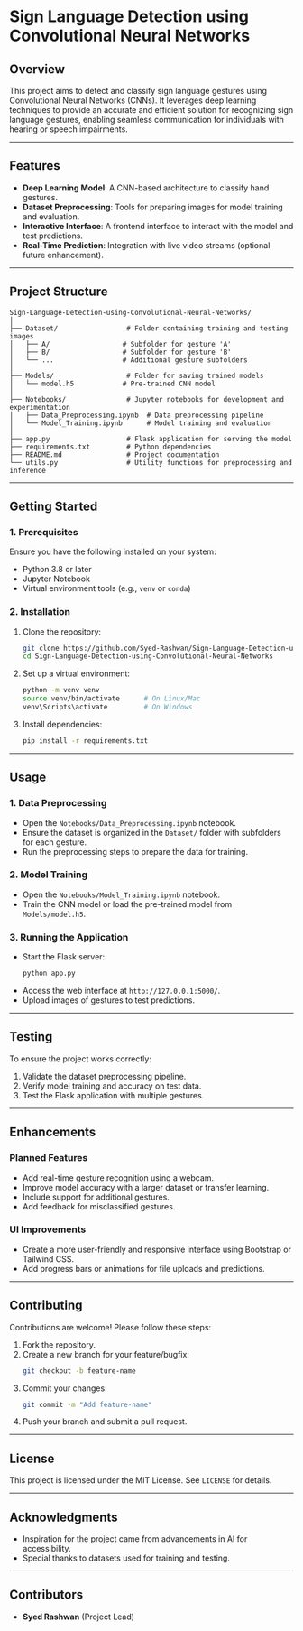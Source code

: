 # **Sign Language Detection using Convolutional Neural Networks**

## **Overview**
This project aims to detect and classify sign language gestures using Convolutional Neural Networks (CNNs). It leverages deep learning techniques to provide an accurate and efficient solution for recognizing sign language gestures, enabling seamless communication for individuals with hearing or speech impairments.

---

## **Features**
- **Deep Learning Model**: A CNN-based architecture to classify hand gestures.
- **Dataset Preprocessing**: Tools for preparing images for model training and evaluation.
- **Interactive Interface**: A frontend interface to interact with the model and test predictions.
- **Real-Time Prediction**: Integration with live video streams (optional future enhancement).

---

## **Project Structure**

```
Sign-Language-Detection-using-Convolutional-Neural-Networks/
│
├── Dataset/                 # Folder containing training and testing images
│   ├── A/                  # Subfolder for gesture 'A'
│   ├── B/                  # Subfolder for gesture 'B'
│   └── ...                 # Additional gesture subfolders
│
├── Models/                  # Folder for saving trained models
│   └── model.h5            # Pre-trained CNN model
│
├── Notebooks/               # Jupyter notebooks for development and experimentation
│   ├── Data_Preprocessing.ipynb  # Data preprocessing pipeline
│   └── Model_Training.ipynb      # Model training and evaluation
│
├── app.py                   # Flask application for serving the model
├── requirements.txt         # Python dependencies
├── README.md                # Project documentation
└── utils.py                 # Utility functions for preprocessing and inference
```

---

## **Getting Started**

### **1. Prerequisites**
Ensure you have the following installed on your system:
- Python 3.8 or later
- Jupyter Notebook
- Virtual environment tools (e.g., `venv` or `conda`)

### **2. Installation**
1. Clone the repository:
   ```bash
   git clone https://github.com/Syed-Rashwan/Sign-Language-Detection-using-Convolutional-Neural-Networks.git
   cd Sign-Language-Detection-using-Convolutional-Neural-Networks
   ```
2. Set up a virtual environment:
   ```bash
   python -m venv venv
   source venv/bin/activate      # On Linux/Mac
   venv\Scripts\activate         # On Windows
   ```
3. Install dependencies:
   ```bash
   pip install -r requirements.txt
   ```

---

## **Usage**

### **1. Data Preprocessing**
- Open the `Notebooks/Data_Preprocessing.ipynb` notebook.
- Ensure the dataset is organized in the `Dataset/` folder with subfolders for each gesture.
- Run the preprocessing steps to prepare the data for training.

### **2. Model Training**
- Open the `Notebooks/Model_Training.ipynb` notebook.
- Train the CNN model or load the pre-trained model from `Models/model.h5`.

### **3. Running the Application**
- Start the Flask server:
   ```bash
   python app.py
   ```
- Access the web interface at `http://127.0.0.1:5000/`.
- Upload images of gestures to test predictions.

---

## **Testing**
To ensure the project works correctly:
1. Validate the dataset preprocessing pipeline.
2. Verify model training and accuracy on test data.
3. Test the Flask application with multiple gestures.

---

## **Enhancements**
### **Planned Features**
- Add real-time gesture recognition using a webcam.
- Improve model accuracy with a larger dataset or transfer learning.
- Include support for additional gestures.
- Add feedback for misclassified gestures.

### **UI Improvements**
- Create a more user-friendly and responsive interface using Bootstrap or Tailwind CSS.
- Add progress bars or animations for file uploads and predictions.

---

## **Contributing**
Contributions are welcome! Please follow these steps:
1. Fork the repository.
2. Create a new branch for your feature/bugfix:
   ```bash
   git checkout -b feature-name
   ```
3. Commit your changes:
   ```bash
   git commit -m "Add feature-name"
   ```
4. Push your branch and submit a pull request.

---

## **License**
This project is licensed under the MIT License. See `LICENSE` for details.

---

## **Acknowledgments**
- Inspiration for the project came from advancements in AI for accessibility.
- Special thanks to datasets used for training and testing.

---

## **Contributors**
- **Syed Rashwan** (Project Lead)
